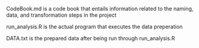 CodeBook.md is a code book that entails information related to the naming, data, and transformation steps in the project

run_analysis.R is the actual program that executes the data preperation

DATA.txt is the prepared data after being run through run_analysis.R